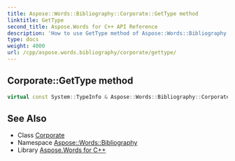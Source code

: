 ```yaml
---
title: Aspose::Words::Bibliography::Corporate::GetType method
linktitle: GetType
second_title: Aspose.Words for C++ API Reference
description: 'How to use GetType method of Aspose::Words::Bibliography::Corporate class in C++.'
type: docs
weight: 4000
url: /cpp/aspose.words.bibliography/corporate/gettype/
---
```

## Corporate::GetType method




```cpp
virtual const System::TypeInfo & Aspose::Words::Bibliography::Corporate::GetType() const override
```

## See Also

* Class [Corporate](../)
* Namespace [Aspose::Words::Bibliography](../../)
* Library [Aspose.Words for C++](../../../)
